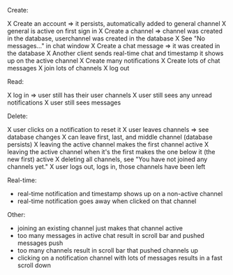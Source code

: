 Create:

X Create an account => it persists, automatically added to general channel
X general is active on first sign in
X Create a channel => channel was created in the database, userchannel was created in the database
X See "No messages..." in chat window
X Create a chat message => it was created in the database
X Another client sends real-time chat and timestamp it shows up on the active channel
X Create many notifications
X Create lots of chat messages
X join lots of channels
X log out

Read:

X log in => user still has their user channels
X user still sees any unread notifications
X user still sees messages

Delete:

X user clicks on a notification to reset it
X user leaves channels => see database changes
X can leave first, last, and middle channel (database persists)
X leaving the active channel makes the first channel active
X leaving the active channel when it's the first makes the one below it (the new first) active
X deleting all channels, see "You have not joined any channels yet."
X user logs out, logs in, those channels have been left

Real-time:

- real-time notification and timestamp shows up on a non-active channel
- real-time notification goes away when clicked on that channel

Other:
- joining an existing channel just makes that channel active
- too many messages in active chat result in scroll bar and pushed messages push
- too many channels result in scroll bar that pushed channels up
- clicking on a notification channel with lots of messages results in a fast scroll down
